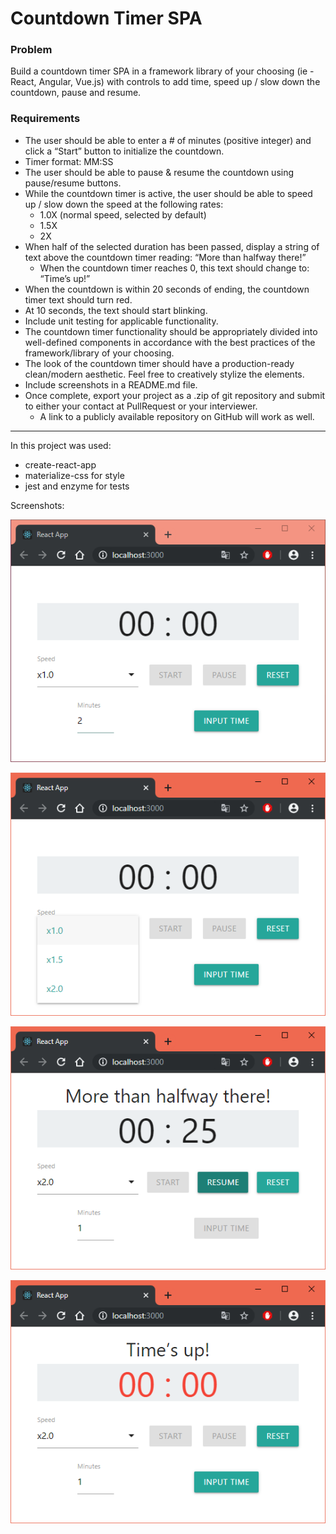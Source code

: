 # Countdown Timer SPA

### Problem

Build a countdown timer SPA in a framework library of your choosing (ie - React, Angular, Vue.js) with controls to add time, speed up / slow down the countdown, pause and resume.

### Requirements

* The user should be able to enter a # of minutes (positive integer) and click a “Start” button to initialize the countdown.
* Timer format: MM:SS
* The user should be able to pause & resume the countdown using pause/resume buttons.
* While the countdown timer is active, the user should be able to speed up / slow down the speed at the following rates:
  - 1.0X (normal speed, selected by default)
  - 1.5X
  - 2X
* When half of the selected duration has been passed, display a string of text above the countdown timer reading: “More than halfway there!”
  - When the countdown timer reaches 0, this text should change to: “Time’s up!”
* When the countdown is within 20 seconds of ending, the countdown timer text should turn red.
* At 10 seconds, the text should start blinking.
* Include unit testing for applicable functionality.
* The countdown timer functionality should be appropriately divided into well-defined components in accordance with the best practices of the framework/library of your choosing.
* The look of the countdown timer should have a production-ready clean/modern aesthetic. Feel free to creatively stylize the elements.
* Include screenshots in a README.md file.
* Once complete, export your project as a .zip of git repository and submit to either your contact at PullRequest or your interviewer.
  - A link to a publicly available repository on GitHub will work as well.

---

In this project was used:

* create-react-app
* materialize-css for style
* jest and enzyme for tests

Screenshots:

![screenshots-1](./screenshots/1.png)

![screenshots-2](./screenshots/2.png)

![screenshots-3](./screenshots/3.png)

![screenshots-4](./screenshots/4.png)
